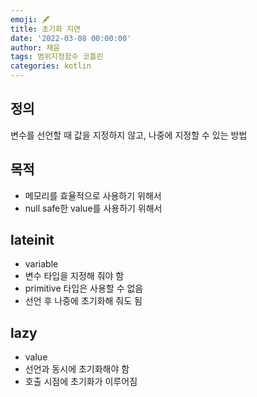 ```yaml
---
emoji: 🖋
title: 초기화 지연
date: '2022-03-08 00:00:00'
author: 채윤
tags: 범위지정함수 코틀린
categories: kotlin
---
```


## 정의

변수를 선언할 때 값을 지정하지 않고, 나중에 지정할 수 있는 방법

## 목적

- 메모리를 효율적으로 사용하기 위해서
- null safe한 value를 사용하기 위해서

## lateinit

- variable
- 변수 타입을 지정해 줘야 함
- primitive 타입은 사용할 수 없음
- 선언 후 나중에 초기화해 줘도 됨

## lazy

- value
- 선언과 동시에 초기화해야 함
- 호출 시점에 초기화가 이루어짐
